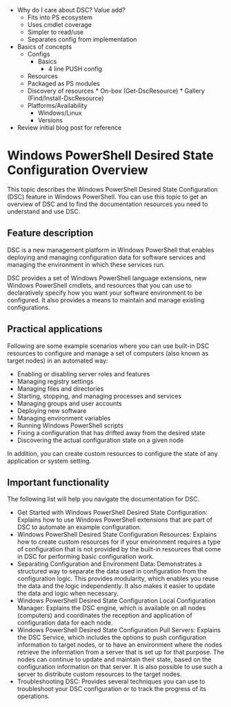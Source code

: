 * Why do I care about DSC? Value add?
    - Fits into PS ecosystem
    - Uses cmdlet coverage
    - Simpler to read/use
    - Separates config from implementation
* Basics of concepts
    - Configs
        + Basics
            * 4 line PUSH config
    - Resources
    - Packaged as PS modules
    - Discovery of resources
            * On-box (Get-DscResource)
            * Gallery (Find/Install-DscResource)
    - Platforms/Availability
        + Windows/Linux
        + Versions 
* Review initial blog post for reference

# Windows PowerShell Desired State Configuration Overview 
This topic describes the Windows PowerShell Desired State Configuration (DSC) feature in Windows PowerShell. You can use this topic to get an overview of DSC and to find the documentation resources you need to understand and use DSC.

## Feature description
DSC is a new management platform in Windows PowerShell that enables deploying and managing configuration data for software services and managing the environment in which these services run.

DSC provides a set of Windows PowerShell language extensions, new Windows PowerShell cmdlets, and resources that you can use to declaratively specify how you want your software environment to be configured. It also provides a means to maintain and manage existing configurations.

## Practical applications
Following are some example scenarios where you can use built-in DSC resources to configure and manage a set of computers (also known as target nodes) in an automated way:

* Enabling or disabling server roles and features
* Managing registry settings
* Managing files and directories
* Starting, stopping, and managing processes and services
* Managing groups and user accounts
* Deploying new software
* Managing environment variables
* Running Windows PowerShell scripts
* Fixing a configuration that has drifted away from the desired state
* Discovering the actual configuration state on a given node

In addition, you can create custom resources to configure the state of any application or system setting.

## Important functionality
The following list will help you navigate the documentation for DSC.
 
* Get Started with Windows PowerShell Desired State Configuration: Explains how to use Windows PowerShell extensions that are part of DSC to automate an example configuration.
* Windows PowerShell Desired State Configuration Resources: Explains how to create custom resources for if your environment requires a type of configuration that is not provided by the built-in resources that come in DSC for performing basic configuration work.
* Separating Configuration and Environment Data: Demonstrates a structured way to separate the data used in configuration from the configuration logic. This provides modularity, which enables you reuse the data and the logic independently. It also makes it easier to update the data and logic when necessary.
* Windows PowerShell Desired State Configuration Local Configuration Manager: Explains the DSC engine, which is available on all nodes (computers) and coordinates the reception and application of configuration data for each node.
* Windows PowerShell Desired State Configuration Pull Servers: Explains the DSC Service, which includes the options to push configuration information to target nodes, or to have an environment where the nodes retrieve the information from a server that is set up for that purpose. The nodes can continue to update and maintain their state, based on the configuration information on that server. It is also possible to use such a server to distribute custom resources to the target nodes.
* Troubleshooting DSC: Provides several techniques you can use to troubleshoot your DSC configuration or to track the progress of its operations.